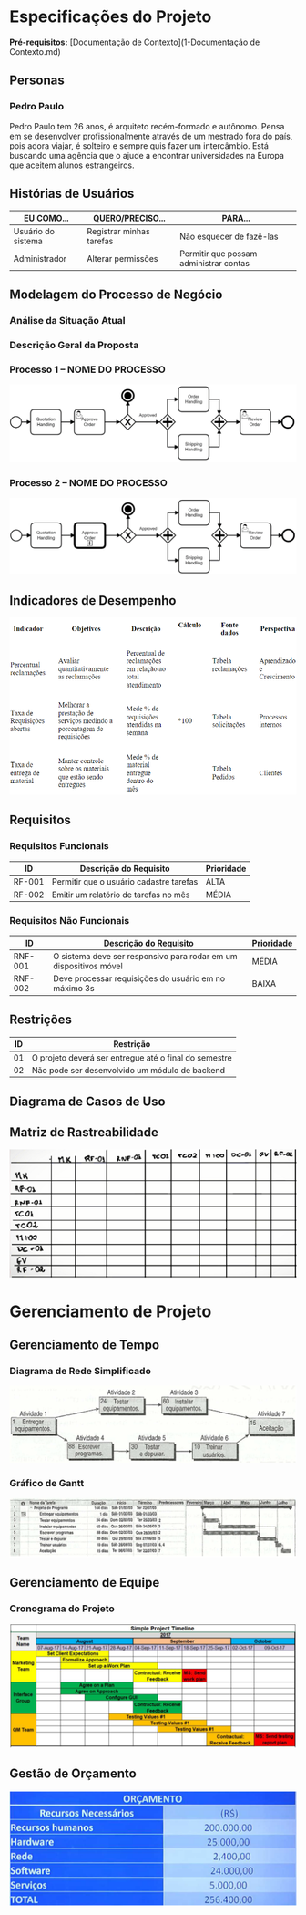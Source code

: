 # Especificações do Projeto

**Pré-requisitos:** [Documentação de Contexto](1-Documentação de Contexto.md)

## Personas

### Pedro Paulo

Pedro Paulo tem 26 anos, é arquiteto recém-formado e autônomo. Pensa em se desenvolver profissionalmente através de um mestrado fora do país, pois adora viajar, é solteiro e sempre quis fazer um intercâmbio. Está buscando uma agência que o ajude a encontrar universidades na Europa que aceitem alunos estrangeiros.

## Histórias de Usuários

| EU COMO... | QUERO/PRECISO... | PARA... |
|------------|-------------------|---------|
| Usuário do sistema | Registrar minhas tarefas | Não esquecer de fazê-las |
| Administrador | Alterar permissões | Permitir que possam administrar contas |

## Modelagem do Processo de Negócio

### Análise da Situação Atual

### Descrição Geral da Proposta

### Processo 1 – NOME DO PROCESSO

![Processo 1](img/02-bpmn-proc1.png)

### Processo 2 – NOME DO PROCESSO

![Processo 2](img/02-bpmn-proc2.png)

## Indicadores de Desempenho

![Indicadores de Desempenho](img/02-indic-desemp.png)

## Requisitos

### Requisitos Funcionais

| ID | Descrição do Requisito | Prioridade |
|----|------------------------|------------|
| RF-001 | Permitir que o usuário cadastre tarefas | ALTA |
| RF-002 | Emitir um relatório de tarefas no mês | MÉDIA |

### Requisitos Não Funcionais

| ID | Descrição do Requisito | Prioridade |
|----|------------------------|------------|
| RNF-001 | O sistema deve ser responsivo para rodar em um dispositivos móvel | MÉDIA |
| RNF-002 | Deve processar requisições do usuário em no máximo 3s | BAIXA |

## Restrições

| ID | Restrição |
|----|-----------|
| 01 | O projeto deverá ser entregue até o final do semestre |
| 02 | Não pode ser desenvolvido um módulo de backend |

## Diagrama de Casos de Uso

## Matriz de Rastreabilidade

![Exemplo de matriz de rastreabilidade](img/02-matriz-rastreabilidade.png)

# Gerenciamento de Projeto

## Gerenciamento de Tempo

### Diagrama de Rede Simplificado

![Diagrama de rede simplificado](img/02-diagrama-rede-simplificado.png)

### Gráfico de Gantt

![Gráfico de Gantt](img/02-grafico-gantt.png)

## Gerenciamento de Equipe

### Cronograma do Projeto

![Cronograma do Projeto](img/02-project-timeline.png)

## Gestão de Orçamento

![Orçamento do Projeto](img/02-orcamento.png)
